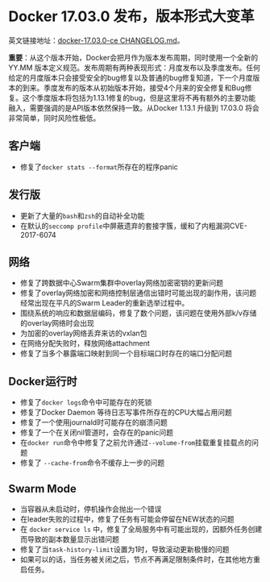 # Docker 17.03.0 发布，版本形式大变革

英文链接地址：[docker-17.03.0-ce CHANGELOG.md](https://github.com/moby/moby/blob/v17.03.0-ce/CHANGELOG.md)。

**重要**：从这个版本开始，Docker会把月作为版本发布周期，同时使用一个全新的 YY.MM 版本定义规范。发布周期有两种表现形式：月度发布以及季度发布。任何给定的月度版本只会接受安全的bug修复以及普通的bug修复知道，下一个月度版本的到来。季度发布的版本从初始版本开始，接受4个月来的安全修复和Bug修复。这个季度版本将包括为1.13.1修复的bug，但是这里将不再有额外的主要功能融入，需要强调的是API版本依然保持一致。从Docker 1.13.1 升级到 17.03.0 将会非常简单，同时风险性极低。

## 客户端
* 修复了`docker stats --format`所存在的程序panic

## 发行版
* 更新了大量的`bash`和`zsh`的自动补全功能
* 在默认的`seccomp profile`中屏蔽遗弃的套接字簇，缓和了内粗漏洞CVE-2017-6074

## 网络
* 修复了跨数据中心Swarm集群中overlay网络加密密钥的更新问题
* 修复了overlay网络加密和网络控制层通信出错时可能出现的副作用，该问题经常出现在平凡的Swarm Leader的重新选举过程中。
* 围绕系统的响应和数据层编码，修复了数个问题，该问题在使用外部k/v存储的overlay网络时会出现
* 为加密的overlay网络丢弃来访的vxlan包
* 在网络分配失败时，释放网络attachment
* 修复了当多个暴露端口映射到同一个目标端口时存在的端口分配问题

## Docker运行时

* 修复了`docker logs`命令中可能存在的死锁
* 修复了Docker Daemon 等待日志写事件所存在的CPU大幅占用问题
* 修复了一个使用journald时可能存在的崩溃问题
* 修复了一个在关闭nil管道时，会存在的panic问题
* 在`docker run`命令中修复了之前允许通过`--volume-from`挂载重复挂载点的问题
* 修复了 `--cache-from`命令不缓存上一步的问题

## Swarm Mode

* 当容器从未启动时，停机操作会抛出一个错误
* 在leader失败的过程中，修复了任务有可能会停留在NEW状态的问题
* 在 `docker service ls` 中，修复了全局服务中有可能出现的，因额外任务创建而导致的副本数量显示出错问题
* 修复了当`task-history-limit`设置为1时，导致滚动更新极慢的问题
* 如果可以的话，当任务被关闭之后，节点不再满足限制条件时，在其他地方重启任务。


 